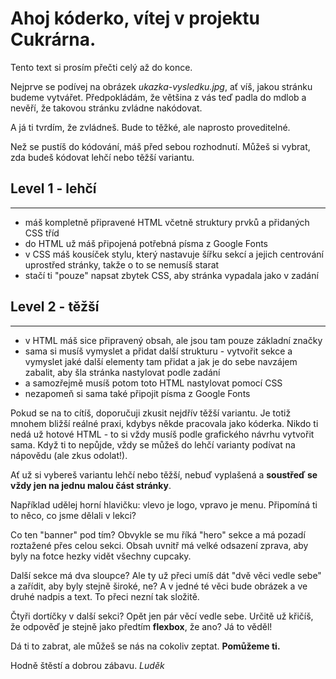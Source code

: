 # Ahoj kóderko, vítej v projektu Cukrárna.

Tento text si prosím přečti celý až do konce.

Nejprve se podívej na obrázek *ukazka-vysledku.jpg*, ať víš, jakou stránku budeme vytvářet. Předpokládám, že většina z vás teď padla do mdlob a nevěří, že takovou stránku zvládne nakódovat.

A já ti tvrdím, že zvládneš. Bude to těžké, ale naprosto proveditelné.

Než se pustíš do kódování, máš před sebou rozhodnutí. Můžeš si vybrat, zda budeš kódovat lehčí nebo těžší variantu.

## Level 1 - lehčí
------------------
- máš kompletně připravené HTML včetně struktury prvků a přidaných CSS tříd
- do HTML už máš připojená potřebná písma z Google Fonts
- v CSS máš kousíček stylu, který nastavuje šířku sekcí a jejich centrování uprostřed stránky, takže o to se nemusíš starat
- stačí ti "pouze" napsat zbytek CSS, aby stránka vypadala jako v zadání


## Level 2 - těžší
------------------
- v HTML máš sice připravený obsah, ale jsou tam pouze základní značky
- sama si musíš vymyslet a přidat další strukturu - vytvořit sekce a vymyslet jaké další elementy tam přidat a jak je do sebe navzájem zabalit, aby šla stránka nastylovat podle zadání
- a samozřejmě musíš potom toto HTML nastylovat pomocí CSS
- nezapomeň si sama také připojit písma z Google Fonts


Pokud se na to cítíš, doporučuji zkusit nejdřív těžší variantu. Je totiž mnohem bližší reálné praxi, kdybys někde pracovala jako kóderka. Nikdo ti nedá už hotové HTML - to si vždy musíš podle grafického návrhu vytvořit sama. Když ti to nepůjde, vždy se můžeš do lehčí varianty podívat na nápovědu (ale zkus odolat!).


Ať už si vybereš variantu lehčí nebo těžší, nebuď vyplašená a **soustřeď se vždy jen na jednu malou část stránky**.

Například udělej horní hlavičku: vlevo je logo, vpravo je menu. Připomíná ti to něco, co jsme dělali v lekci?

Co ten "banner" pod tím? Obvykle se mu říká "hero" sekce a má pozadí roztažené přes celou sekci. Obsah uvnitř má velké odsazení zprava, aby byly na fotce hezky vidět všechny cupcaky.

Další sekce má dva sloupce? Ale ty už přeci umíš dát "dvě věci vedle sebe" a zařídit, aby byly stejně široké, ne? A v jedné té věci bude obrázek a ve druhé nadpis a text. To přeci nezní tak složitě.

Čtyři dortíčky v další sekci? Opět jen pár věcí vedle sebe. Určitě už křičíš, že odpověď je stejně jako předtím **flexbox**, že ano? Já to věděl!

Dá ti to zabrat, ale můžeš se nás na cokoliv zeptat. **Pomůžeme ti.**

Hodně štěstí a dobrou zábavu.
*Luděk*